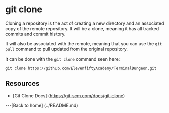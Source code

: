 # git clone

Cloning a repository is the act of creating a new directory and an associated copy of the remote repository. It will be a clone, meaning it has all tracked commits and commit history.

It will also be associated with the remote, meaning that you can use the `git pull` command to pull updated from the original repository.

It can be done with the `git clone` command seen here:

```
git clone https://github.com/ElevenfiftyAcademy/TerminalDungeon.git
```

## Resources

- [Git Clone Docs] (https://git-scm.com/docs/git-clone)

---[Back to home] (../README.md)
